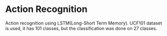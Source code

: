 # Action Recognition

Action recognition using LSTM(Long-Short Term Memory). UCF101 dataset is used, it has 101 classes, but the classification was done on 27 classes.
